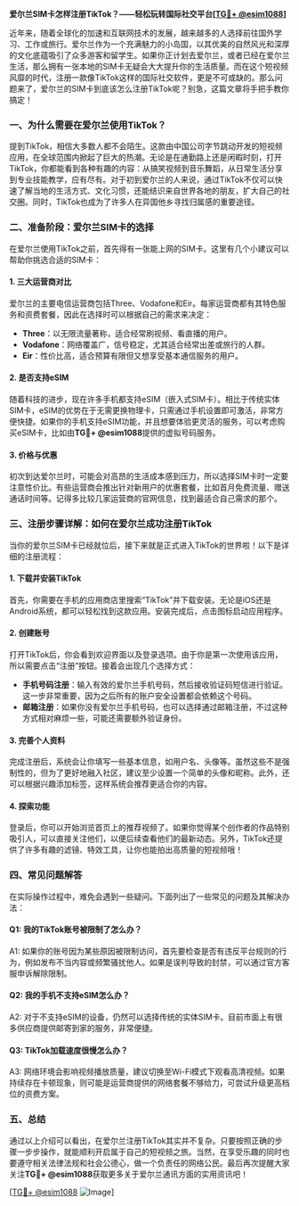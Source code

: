 **爱尔兰SIM卡怎样注册TikTok？——轻松玩转国际社交平台[[TG💪+ @esim1088](https://t.me/s/esim1088)]**

近年来，随着全球化的加速和互联网技术的发展，越来越多的人选择前往国外学习、工作或旅行。爱尔兰作为一个充满魅力的小岛国，以其优美的自然风光和深厚的文化底蕴吸引了众多游客和留学生。如果你正计划去爱尔兰，或者已经在爱尔兰生活，那么拥有一张本地的SIM卡无疑会大大提升你的生活质量。而在这个短视频风靡的时代，注册一款像TikTok这样的国际社交软件，更是不可或缺的。那么问题来了，爱尔兰的SIM卡到底该怎么注册TikTok呢？别急，这篇文章将手把手教你搞定！

### 一、为什么需要在爱尔兰使用TikTok？

提到TikTok，相信大多数人都不会陌生。这款由中国公司字节跳动开发的短视频应用，在全球范围内掀起了巨大的热潮。无论是在通勤路上还是闲暇时刻，打开TikTok，你都能看到各种有趣的内容：从搞笑视频到音乐舞蹈，从日常生活分享到专业技能教学，应有尽有。对于初到爱尔兰的人来说，通过TikTok不仅可以快速了解当地的生活方式、文化习惯，还能结识来自世界各地的朋友，扩大自己的社交圈。同时，TikTok也成为了许多人在异国他乡寻找归属感的重要途径。

### 二、准备阶段：爱尔兰SIM卡的选择

在爱尔兰使用TikTok之前，首先得有一张能上网的SIM卡。这里有几个小建议可以帮助你挑选合适的SIM卡：

#### 1. **三大运营商对比**
爱尔兰的主要电信运营商包括Three、Vodafone和Eir。每家运营商都有其特色服务和资费套餐，因此在选择时可以根据自己的需求来决定：
- **Three**：以无限流量著称，适合经常刷视频、看直播的用户。
- **Vodafone**：网络覆盖广，信号稳定，尤其适合经常出差或旅行的人群。
- **Eir**：性价比高，适合预算有限但又想享受基本通信服务的用户。

#### 2. **是否支持eSIM**
随着科技的进步，现在许多手机都支持eSIM（嵌入式SIM卡）。相比于传统实体SIM卡，eSIM的优势在于无需更换物理卡，只需通过手机设置即可激活，非常方便快捷。如果你的手机支持eSIM功能，并且想要体验更灵活的服务，可以考虑购买eSIM卡，比如由**TG💪+ @esim1088**提供的虚拟号码服务。

#### 3. **价格与优惠**
初次到达爱尔兰时，可能会对高昂的生活成本感到压力，所以选择SIM卡时一定要注意性价比。有些运营商会推出针对新用户的优惠套餐，比如首月免费流量、赠送通话时间等。记得多比较几家运营商的官网信息，找到最适合自己需求的那个。

### 三、注册步骤详解：如何在爱尔兰成功注册TikTok

当你的爱尔兰SIM卡已经就位后，接下来就是正式进入TikTok的世界啦！以下是详细的注册流程：

#### 1. **下载并安装TikTok**
首先，你需要在手机的应用商店里搜索“TikTok”并下载安装。无论是iOS还是Android系统，都可以轻松找到这款应用。安装完成后，点击图标启动应用程序。

#### 2. **创建账号**
打开TikTok后，你会看到欢迎界面以及登录选项。由于你是第一次使用该应用，所以需要点击“注册”按钮。接着会出现几个选择方式：
- **手机号码注册**：输入有效的爱尔兰手机号码，然后接收验证码短信进行验证。这一步非常重要，因为之后所有的账户安全设置都会依赖这个号码。
- **邮箱注册**：如果你没有爱尔兰手机号码，也可以选择通过邮箱注册，不过这种方式相对麻烦一些，可能还需要额外验证身份。

#### 3. **完善个人资料**
完成注册后，系统会让你填写一些基本信息，如用户名、头像等。虽然这些不是强制性的，但为了更好地融入社区，建议至少设置一个简单的头像和昵称。此外，还可以根据兴趣添加标签，这样系统会推荐更适合你的内容。

#### 4. **探索功能**
登录后，你可以开始浏览首页上的推荐视频了。如果你觉得某个创作者的作品特别吸引人，可以直接关注他们，以便后续查看他们的最新动态。另外，TikTok还提供了许多有趣的滤镜、特效工具，让你也能拍出高质量的短视频哦！

### 四、常见问题解答

在实际操作过程中，难免会遇到一些疑问。下面列出了一些常见的问题及其解决办法：

#### Q1: 我的TikTok账号被限制了怎么办？
A1: 如果你的账号因为某些原因被限制访问，首先要检查是否有违反平台规则的行为，例如发布不当内容或频繁骚扰他人。如果是误判导致的封禁，可以通过官方客服申诉解除限制。

#### Q2: 我的手机不支持eSIM怎么办？
A2: 对于不支持eSIM的设备，仍然可以选择传统的实体SIM卡。目前市面上有很多供应商提供邮寄到家的服务，非常便捷。

#### Q3: TikTok加载速度很慢怎么办？
A3: 网络环境会影响视频播放质量，建议切换至Wi-Fi模式下观看高清视频。如果持续存在卡顿现象，则可能是运营商提供的网络套餐不够给力，可尝试升级更高档位的资费方案。

### 五、总结

通过以上介绍可以看出，在爱尔兰注册TikTok其实并不复杂。只要按照正确的步骤一步步操作，就能顺利开启属于自己的短视频之旅。当然，在享受乐趣的同时也要遵守相关法律法规和社会公德心，做一个负责任的网络公民。最后再次提醒大家关注**TG💪+ @esim1088**获取更多关于爱尔兰通讯方面的实用资讯吧！

[[TG💪+ @esim1088](https://t.me/s/esim1088) ![Image](https://i.postimg.cc/4NQfJmqS/Snipaste-2025-05-13-00-14-12.png)]